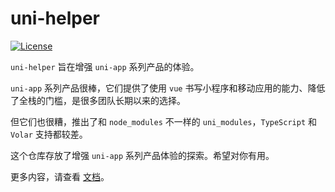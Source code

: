 # uni-helper

[![License](https://img.shields.io/github/license/ModyQyW/uni-helper)](https://github.com/ModyQyW/uni-helper/blob/main/LICENSE)

`uni-helper` 旨在增强 `uni-app` 系列产品的体验。

`uni-app` 系列产品很棒，它们提供了使用 `vue` 书写小程序和移动应用的能力、降低了全栈的门槛，是很多团队长期以来的选择。

但它们也很糟，推出了和 `node_modules` 不一样的 `uni_modules`，`TypeScript` 和 `Volar` 支持都较差。

这个仓库存放了增强 `uni-app` 系列产品体验的探索。希望对你有用。

更多内容，请查看 [文档](https://modyqyw.github.io/uni-helper/)。
